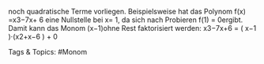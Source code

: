 noch quadratische Terme vorliegen. Beispielsweise hat das Polynom
f(x) =x3−7x+ 6
eine Nullstelle bei x= 1, da sich nach Probieren f(1) = 0ergibt. Damit kann das Monom (x−1)ohne
Rest faktorisiert werden:
x3−7x+6 = ( x−1 )·(x2+x−6 ) + 0

   Tags & Topics:
   #Monom